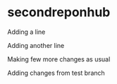 # secondreponhub


Adding a line

Adding another line



Making few more changes as usual

Adding changes from test branch
